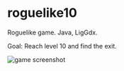 # roguelike10

Roguelike game.
Java, LigGdx.

Goal: Reach level 10 and find the exit.

![game screenshot](https://pp.userapi.com/c824604/v824604313/127671/e4CvRnJCBXo.jpg)
